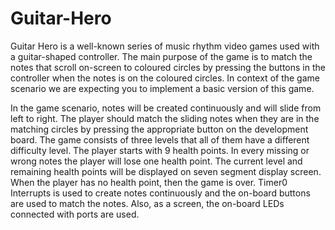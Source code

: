 # Guitar-Hero

Guitar Hero is a well-known series of music rhythm video games used with a guitar-shaped controller. The main purpose of the game is to match the notes that scroll on-screen to coloured circles by pressing the buttons in the controller when the notes is on the coloured circles. In context of the game scenario we are expecting you to implement a basic version of this game.

In the game scenario, notes will be created continuously and will slide from left to right. The player should match the sliding notes when they are in the matching circles by pressing the appropriate button on the development board. The game consists of three levels that all of them have a different difficulty level. The player starts with 9 health points. In every missing or wrong notes the player will lose one health point. The current level and remaining health points will be displayed on seven segment display screen. When the player has no health point, then the game is over. Timer0 Interrupts is used to create notes continuously and the on-board buttons are used to match the notes. Also, as a screen, the on-board LEDs connected with ports are used.
